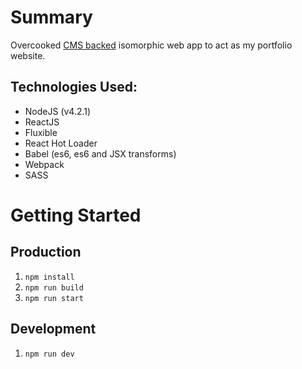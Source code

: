 # Summary
Overcooked [CMS backed](https://github.com/ehyland/eamon-cms) isomorphic web app to act as my portfolio website.

## Technologies Used:
- NodeJS (v4.2.1)
- ReactJS
- Fluxible
- React Hot Loader
- Babel (es6, es6 and JSX transforms)
- Webpack
- SASS

# Getting Started
## Production
1. `npm install`
2. `npm run build`
3. `npm run start`

## Development
1. `npm run dev`
